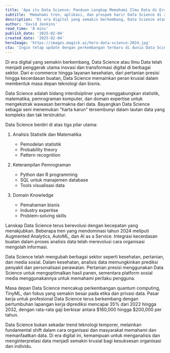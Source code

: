 ```yaml
---
title: 'Apa itu Data Science: Panduan Lengkap Memahami Ilmu Data di Era Digital'
subtitle: 'Memahami tren, aplikasi, dan prospek karir Data Science di 2024'
description: 'Di era digital yang semakin berkembang, Data Science atau Ilmu Data telah menjadi penggerak utama inovasi dan transformasi digital di berbagai sektor. Dari e-commerce hingga layanan kesehatan, dari pertanian presisi hingga kecerdasan buatan, Data Science memainkan peran krusial dalam membentuk masa depan teknologi dan bisnis.'
author: 'David Jenkins'
read_time: '8 mins'
publish_date: '2025-02-04'
created_date: '2025-02-04'
heroImage: 'https://images.magick.ai/hero-data-science-2024.jpg'
cta: 'Ingin tetap update dengan perkembangan terbaru di dunia Data Science? Ikuti kami di LinkedIn untuk mendapatkan insight dan analisis mendalam dari para ahli di bidang Data Science dan AI!'
---
```


Di era digital yang semakin berkembang, Data Science atau Ilmu Data telah menjadi penggerak utama inovasi dan transformasi digital di berbagai sektor. Dari e-commerce hingga layanan kesehatan, dari pertanian presisi hingga kecerdasan buatan, Data Science memainkan peran krusial dalam membentuk masa depan teknologi dan bisnis.

Data Science adalah bidang interdisipliner yang menggabungkan statistik, matematika, pemrograman komputer, dan domain expertise untuk mengekstrak wawasan bermakna dari data. Bayangkan Data Science sebagai seni menemukan "harta karun" tersembunyi dalam lautan data yang kompleks dan tak terstruktur.

Data Science berdiri di atas tiga pilar utama:

1. Analisis Statistik dan Matematika
   - Pemodelan statistik
   - Probability theory
   - Pattern recognition

2. Keterampilan Pemrograman
   - Python dan R programming
   - SQL untuk manajemen database
   - Tools visualisasi data

3. Domain Knowledge
   - Pemahaman bisnis
   - Industry expertise
   - Problem-solving skills

Lanskap Data Science terus berevolusi dengan kecepatan yang menakjubkan. Beberapa tren yang mendominasi tahun 2024 meliputi Augmented Analytics, AutoML, dan AI as a Service. Integrasi kecerdasan buatan dalam proses analisis data telah merevolusi cara organisasi mengolah informasi.

Data Science telah mengubah berbagai sektor seperti kesehatan, pertanian, dan media sosial. Dalam kesehatan, analisis data memungkinkan prediksi penyakit dan personalisasi perawatan. Pertanian presisi menggunakan Data Science untuk mengoptimalkan hasil panen, sementara platform sosial media menggunakannya untuk memahami perilaku pengguna.

Masa depan Data Science mencakup perkembangan quantum computing, TinyML, dan fokus yang semakin besar pada etika dan privasi data. Pasar kerja untuk profesional Data Science terus berkembang dengan pertumbuhan lapangan kerja diprediksi mencapai 35% dari 2022 hingga 2032, dengan rata-rata gaji berkisar antara $160,000 hingga $200,000 per tahun.

Data Science bukan sekadar trend teknologi temporer, melainkan fundamental shift dalam cara organisasi dan masyarakat memahami dan memanfaatkan data. Di era digital ini, kemampuan untuk menganalisis dan menginterpretasi data menjadi semakin krusial bagi kesuksesan organisasi dan individu.